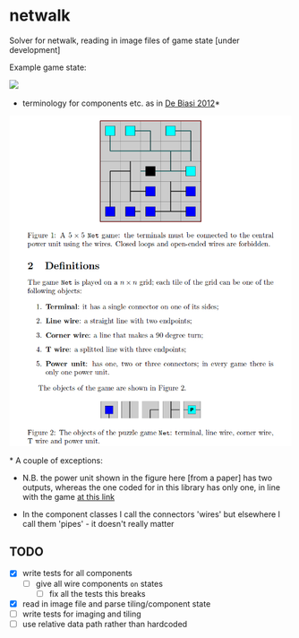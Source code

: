 # netwalk

Solver for netwalk, reading in image files of game state [under development]

Example game state:

![](https://raw.githubusercontent.com/lmmx/netwalk/blob/master/data/lgo_netwalk_example_game_state.png)

- terminology for components etc. as in [De Biasi 2012][debiasi12]\*

[debiasi12]: http://www.nearly42.org/vdisk/cstheory/netnpc.pdf "The complexity of the puzzle game Net: rotating wires can drive you crazy"

![Schematic of the NetWalk puzzle and its components, from De Biasi (2012) The complexity of the puzzle game Net: rotating wires can drive you crazy](https://raw.githubusercontent.com/lmmx/shots/master/2018/Feb/de-biasi12_figs1-%2B-2_netwalk-schematic.png)

\* A couple of exceptions:

- N.B. the power unit shown in the figure here [from a paper] has two outputs, whereas the one coded for in this library has only one, in line with the game [at this link](http://www.logicgamesonline.com/netwalk)

- In the component classes I call the connectors 'wires' but elsewhere I call them 'pipes' - it doesn't really matter

## TODO

- [x] write tests for all components
  - [ ] give all wire components `on` states
    - [ ] fix all the tests this breaks
- [x] read in image file and parse tiling/component state
- [ ] write tests for imaging and tiling
- [ ] use relative data path rather than hardcoded
